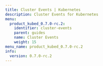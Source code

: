 ```yaml
---
title: Cluster Events | Kubernetes
description: Cluster Events for Kubernetes
menu:
  product_kubed_0.7.0-rc.2:
    identifier: cluster-events
    parent: guides
    name: Cluster Events
    weight: 15
menu_name: product_kubed_0.7.0-rc.2
info:
  version: 0.7.0-rc.2
---
```


